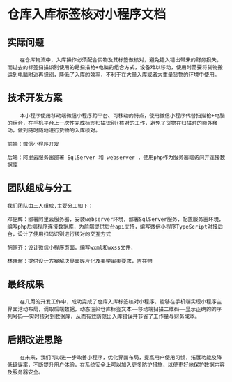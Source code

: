 # 仓库入库标签核对小程序文档
## 实际问题
        在仓库物流中，入库操作必须配合实物及其标签做核对，避免错入错出带来的财务损失，而过去的标签扫描识别使用的是扫描枪+电脑的组合方式，设备难以移动，使用时需要将货物搬运到电脑附近再识别，降低了入库的效率，不利于在大量入库或者大重量货物的环境中使用。

## 技术开发方案

        本小程序使用移动端微信小程序跨平台、可移动的特点，使用微信小程序代替扫描枪+电脑的组合，在手机平台上一次性完成标签扫描识别+核对的工作，避免了货物在扫描时的额外移动，做到随时随地进行货物的入库核对。
    
    前端：微信小程序开发

    后端：阿里云服务器部署 SqlServer 和 webserver ，使用php作为服务器端访问并连接数据库

## 团队组成与分工

    我们团队由三人组成,主要分工如下：

    邓铭辉：部署阿里云服务器，安装webserver环境，部署SqlServer服务，配置服务器环境，编写php后端程序连接数据库，为前端提供后台api支持，编写微信小程序TypeScript对接后台，设计了使用扫码识别进行核对的交互方式

    胡家齐：设计微信小程序页面，编写wxml和wxss文件，

    林晓煊：提供设计方案解决界面碎片化及美学审美要求，吉祥物

## 最终成果
        在几周的开发工作中，成功完成了仓库入库标签核对小程序，能够在手机端实现小程序主界面活动布局，调取后端数据，动态渲染仓库标签文本——移动端扫描二维码——显示正确的的序列号码——实时核对到数据库，从而有效防范出入库错误并节省了工作量与财务成本。

## 后期改进思路
        在未来，我们可以进一步改善小程序，优化界面布局，提高用户使用习惯，拓展功能及降低延误率，不断提升用户体验，在系统安全上可以加入更多防护措施，以便更好地保护数据内容及服务器安全。